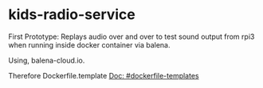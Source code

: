 kids-radio-service
==================

First Prototype: Replays audio over and over to test sound output from rpi3 
when running inside docker container via balena.

Using, balena-cloud.io.

Therefore Dockerfile.template [Doc: #dockerfile-templates](https://www.balena.io/docs/learn/develop/dockerfile/#dockerfile-templates)
